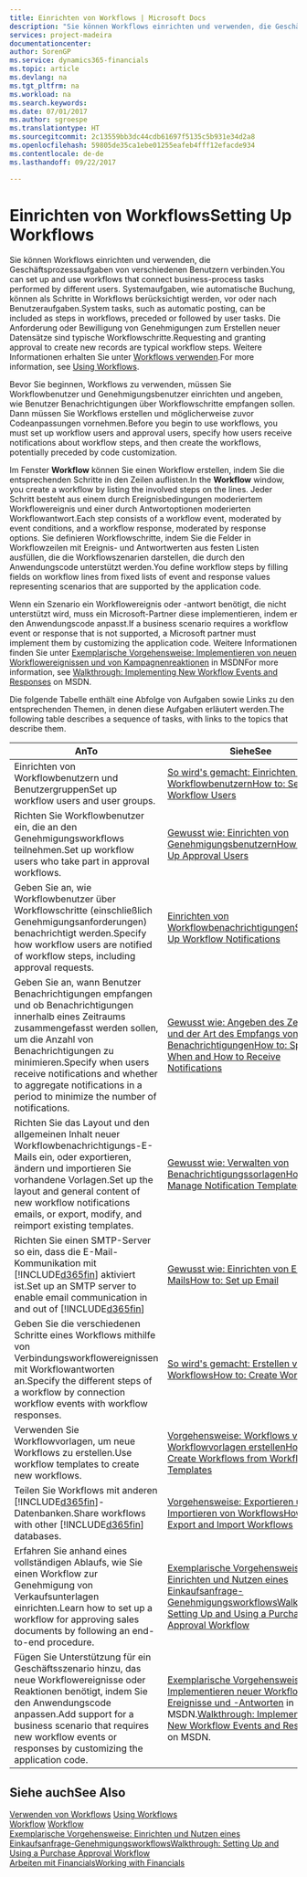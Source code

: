 ```yaml
---
title: Einrichten von Workflows | Microsoft Docs
description: "Sie können Workflows einrichten und verwenden, die Geschäftsprozessaufgaben von verschiedenen Benutzern verbinden. Systemaufgaben, wie automatische Buchung, können als Schritte in Workflows berücksichtigt werden, vor oder nach Benutzeraufgaben. Die Anforderung oder Bewilligung von Genehmigungen zum Erstellen neuer Datensätze sind typische Workflowschritte."
services: project-madeira
documentationcenter: 
author: SorenGP
ms.service: dynamics365-financials
ms.topic: article
ms.devlang: na
ms.tgt_pltfrm: na
ms.workload: na
ms.search.keywords: 
ms.date: 07/01/2017
ms.author: sgroespe
ms.translationtype: HT
ms.sourcegitcommit: 2c13559bb3dc44cdb61697f5135c5b931e34d2a8
ms.openlocfilehash: 59805de35ca1ebe01255eafeb4fff12efacde934
ms.contentlocale: de-de
ms.lasthandoff: 09/22/2017

---
```

# <a name="setting-up-workflows"></a><span data-ttu-id="d62a3-105">Einrichten von Workflows</span><span class="sxs-lookup"><span data-stu-id="d62a3-105">Setting Up Workflows</span></span>
<span data-ttu-id="d62a3-106">Sie können Workflows einrichten und verwenden, die Geschäftsprozessaufgaben von verschiedenen Benutzern verbinden.</span><span class="sxs-lookup"><span data-stu-id="d62a3-106">You can set up and use workflows that connect business-process tasks performed by different users.</span></span> <span data-ttu-id="d62a3-107">Systemaufgaben, wie automatische Buchung, können als Schritte in Workflows berücksichtigt werden, vor oder nach Benutzeraufgaben.</span><span class="sxs-lookup"><span data-stu-id="d62a3-107">System tasks, such as automatic posting, can be included as steps in workflows, preceded or followed by user tasks.</span></span> <span data-ttu-id="d62a3-108">Die Anforderung oder Bewilligung von Genehmigungen zum Erstellen neuer Datensätze sind typische Workflowschritte.</span><span class="sxs-lookup"><span data-stu-id="d62a3-108">Requesting and granting approval to create new records are typical workflow steps.</span></span> <span data-ttu-id="d62a3-109">Weitere Informationen erhalten Sie unter [Workflows verwenden](across-use-workflows.md).</span><span class="sxs-lookup"><span data-stu-id="d62a3-109">For more information, see [Using Workflows](across-use-workflows.md).</span></span>  

 <span data-ttu-id="d62a3-110">Bevor Sie beginnen, Workflows zu verwenden, müssen Sie Workflowbenutzer und Genehmigungsbenutzer einrichten und angeben, wie Benutzer Benachrichtigungen über Workflowschritte empfangen sollen. Dann müssen Sie Workflows erstellen und möglicherweise zuvor Codeanpassungen vornehmen.</span><span class="sxs-lookup"><span data-stu-id="d62a3-110">Before you begin to use workflows, you must set up workflow users and approval users, specify how users receive notifications about workflow steps, and then create the workflows, potentially preceded by code customization.</span></span>  

 <span data-ttu-id="d62a3-111">Im Fenster **Workflow** können Sie einen Workflow erstellen, indem Sie die entsprechenden Schritte in den Zeilen auflisten.</span><span class="sxs-lookup"><span data-stu-id="d62a3-111">In the **Workflow** window, you create a workflow by listing the involved steps on the lines.</span></span> <span data-ttu-id="d62a3-112">Jeder Schritt besteht aus einem durch Ereignisbedingungen moderiertem Workflowereignis und einer durch Antwortoptionen moderierten Workflowantwort.</span><span class="sxs-lookup"><span data-stu-id="d62a3-112">Each step consists of a workflow event, moderated by event conditions, and a workflow response, moderated by response options.</span></span> <span data-ttu-id="d62a3-113">Sie definieren Workflowschritte, indem Sie die Felder in Workflowzeilen mit Ereignis- und Antwortwerten aus festen Listen ausfüllen, die die Workflowszenarien darstellen, die durch den Anwendungscode unterstützt werden.</span><span class="sxs-lookup"><span data-stu-id="d62a3-113">You define workflow steps by filling fields on workflow lines from fixed lists of event and response values representing scenarios that are supported by the application code.</span></span>  

 <span data-ttu-id="d62a3-114">Wenn ein Szenario ein Workflowereignis oder -antwort benötigt, die nicht unterstützt wird, muss ein Microsoft-Partner diese implementieren, indem er den Anwendungscode anpasst.</span><span class="sxs-lookup"><span data-stu-id="d62a3-114">If a business scenario requires a workflow event or response that is not supported, a Microsoft partner must implement them by customizing the application code.</span></span> <span data-ttu-id="d62a3-115">Weitere Informationen finden Sie unter [Exemplarische Vorgehensweise: Implementieren von neuen Workflowereignissen und von Kampagnenreaktionen](https://msdn.microsoft.com/en-us/library/mt574349.aspx) in MSDN</span><span class="sxs-lookup"><span data-stu-id="d62a3-115">For more information, see [Walkthrough: Implementing New Workflow Events and Responses](https://msdn.microsoft.com/en-us/library/mt574349.aspx) on MSDN.</span></span>

 <span data-ttu-id="d62a3-116">Die folgende Tabelle enthält eine Abfolge von Aufgaben sowie Links zu den entsprechenden Themen, in denen diese Aufgaben erläutert werden.</span><span class="sxs-lookup"><span data-stu-id="d62a3-116">The following table describes a sequence of tasks, with links to the topics that describe them.</span></span>  

|<span data-ttu-id="d62a3-117">**An**</span><span class="sxs-lookup"><span data-stu-id="d62a3-117">**To**</span></span>|<span data-ttu-id="d62a3-118">**Siehe**</span><span class="sxs-lookup"><span data-stu-id="d62a3-118">**See**</span></span>|  
|------------|-------------|  
|<span data-ttu-id="d62a3-119">Einrichten von Workflowbenutzern und Benutzergruppen</span><span class="sxs-lookup"><span data-stu-id="d62a3-119">Set up workflow users and user groups.</span></span>|[<span data-ttu-id="d62a3-120">So wird's gemacht: Einrichten von Workflowbenutzern</span><span class="sxs-lookup"><span data-stu-id="d62a3-120">How to: Set Up Workflow Users</span></span>](across-how-to-set-up-workflow-users.md)|  
|<span data-ttu-id="d62a3-121">Richten Sie Workflowbenutzer ein, die an den Genehmigungsworkflows teilnehmen.</span><span class="sxs-lookup"><span data-stu-id="d62a3-121">Set up workflow users who take part in approval workflows.</span></span>|[<span data-ttu-id="d62a3-122">Gewusst wie: Einrichten von Genehmigungsbenutzern</span><span class="sxs-lookup"><span data-stu-id="d62a3-122">How to: Set Up Approval Users</span></span>](across-how-to-set-up-approval-users.md)|  
|<span data-ttu-id="d62a3-123">Geben Sie an, wie Workflowbenutzer über Workflowschritte (einschließlich Genehmigungsanforderungen) benachrichtigt werden.</span><span class="sxs-lookup"><span data-stu-id="d62a3-123">Specify how workflow users are notified of workflow steps, including approval requests.</span></span>|[<span data-ttu-id="d62a3-124">Einrichten von Workflowbenachrichtigungen</span><span class="sxs-lookup"><span data-stu-id="d62a3-124">Setting Up Workflow Notifications</span></span>](across-setting-up-workflow-notifications.md)|  
|<span data-ttu-id="d62a3-125">Geben Sie an, wann Benutzer Benachrichtigungen empfangen und ob Benachrichtigungen innerhalb eines Zeitraums zusammengefasst werden sollen, um die Anzahl von Benachrichtigungen zu minimieren.</span><span class="sxs-lookup"><span data-stu-id="d62a3-125">Specify when users receive notifications and whether to aggregate notifications in a period to minimize the number of notifications.</span></span>|[<span data-ttu-id="d62a3-126">Gewusst wie: Angeben des Zeitpunkts und der Art des Empfangs von Benachrichtigungen</span><span class="sxs-lookup"><span data-stu-id="d62a3-126">How to: Specify When and How to Receive Notifications</span></span>](across-how-to-specify-when-and-how-to-receive-notifications.md)|  
|<span data-ttu-id="d62a3-127">Richten Sie das Layout und den allgemeinen Inhalt neuer Workflowbenachrichtigungs-E-Mails ein, oder exportieren, ändern und importieren Sie vorhandene Vorlagen.</span><span class="sxs-lookup"><span data-stu-id="d62a3-127">Set up the layout and general content of new workflow notifications emails, or export, modify, and reimport existing templates.</span></span>|[<span data-ttu-id="d62a3-128">Gewusst wie: Verwalten von Benachrichtigungssorlagen</span><span class="sxs-lookup"><span data-stu-id="d62a3-128">How to: Manage Notification Templates</span></span>](across-how-to-manage-notification-templates.md)|  
|<span data-ttu-id="d62a3-129">Richten Sie einen SMTP-Server so ein, dass die E-Mail-Kommunikation mit [!INCLUDE[d365fin](includes/d365fin_md.md)] aktiviert ist.</span><span class="sxs-lookup"><span data-stu-id="d62a3-129">Set up an SMTP server to enable email communication in and out of [!INCLUDE[d365fin](includes/d365fin_md.md)]</span></span>|[<span data-ttu-id="d62a3-130">Gewusst wie: Einrichten von E-Mails</span><span class="sxs-lookup"><span data-stu-id="d62a3-130">How to: Set up Email</span></span>](madeira-how-setup-email.md)|
|<span data-ttu-id="d62a3-131">Geben Sie die verschiedenen Schritte eines Workflows mithilfe von Verbindungsworkflowereignissen mit Workflowantworten an.</span><span class="sxs-lookup"><span data-stu-id="d62a3-131">Specify the different steps of a workflow by connection workflow events with workflow responses.</span></span>|[<span data-ttu-id="d62a3-132">So wird's gemacht: Erstellen von Workflows</span><span class="sxs-lookup"><span data-stu-id="d62a3-132">How to: Create Workflows</span></span>](across-how-to-create-workflows.md)|  
|<span data-ttu-id="d62a3-133">Verwenden Sie Workflowvorlagen, um neue Workflows zu erstellen.</span><span class="sxs-lookup"><span data-stu-id="d62a3-133">Use workflow templates to create new workflows.</span></span>|[<span data-ttu-id="d62a3-134">Vorgehensweise: Workflows von Workflowvorlagen erstellen</span><span class="sxs-lookup"><span data-stu-id="d62a3-134">How to: Create Workflows from Workflow Templates</span></span>](across-how-to-create-workflows-from-workflow-templates.md)|  
|<span data-ttu-id="d62a3-135">Teilen Sie Workflows mit anderen [!INCLUDE[d365fin](includes/d365fin_md.md)]-Datenbanken.</span><span class="sxs-lookup"><span data-stu-id="d62a3-135">Share workflows with other [!INCLUDE[d365fin](includes/d365fin_md.md)] databases.</span></span>|[<span data-ttu-id="d62a3-136">Vorgehensweise: Exportieren und Importieren von Workflows</span><span class="sxs-lookup"><span data-stu-id="d62a3-136">How to: Export and Import Workflows</span></span>](across-how-to-export-and-import-workflows.md)|  
|<span data-ttu-id="d62a3-137">Erfahren Sie anhand eines vollständigen Ablaufs, wie Sie einen Workflow zur Genehmigung von Verkaufsunterlagen einrichten.</span><span class="sxs-lookup"><span data-stu-id="d62a3-137">Learn how to set up a workflow for approving sales documents by following an end-to-end procedure.</span></span>|[<span data-ttu-id="d62a3-138">Exemplarische Vorgehensweise: Einrichten und Nutzen eines Einkaufsanfrage-Genehmigungsworkflows</span><span class="sxs-lookup"><span data-stu-id="d62a3-138">Walkthrough: Setting Up and Using a Purchase Approval Workflow</span></span>](walkthrough-setting-up-and-using-a-purchase-approval-workflow.md)|  
|<span data-ttu-id="d62a3-139">Fügen Sie Unterstützung für ein Geschäftsszenario hinzu, das neue Workflowereignisse oder Reaktionen benötigt, indem Sie den Anwendungscode anpassen.</span><span class="sxs-lookup"><span data-stu-id="d62a3-139">Add support for a business scenario that requires new workflow events or responses by customizing the application code.</span></span>|<span data-ttu-id="d62a3-140">[Exemplarische Vorgehensweise: Implementieren neuer Workflow-Ereignisse und -Antworten](https://msdn.microsoft.com/en-us/library/mt574349.aspx) in MSDN.</span><span class="sxs-lookup"><span data-stu-id="d62a3-140">[Walkthrough: Implementing New Workflow Events and Responses](https://msdn.microsoft.com/en-us/library/mt574349.aspx) on MSDN.</span></span>|  

## <a name="see-also"></a><span data-ttu-id="d62a3-141">Siehe auch</span><span class="sxs-lookup"><span data-stu-id="d62a3-141">See Also</span></span>  
 <span data-ttu-id="d62a3-142">[Verwenden von Workflows](across-use-workflows.md) </span><span class="sxs-lookup"><span data-stu-id="d62a3-142">[Using Workflows](across-use-workflows.md) </span></span>  
 <span data-ttu-id="d62a3-143">[Workflow](across-workflow.md) </span><span class="sxs-lookup"><span data-stu-id="d62a3-143">[Workflow](across-workflow.md) </span></span>  
 [<span data-ttu-id="d62a3-144">Exemplarische Vorgehensweise: Einrichten und Nutzen eines Einkaufsanfrage-Genehmigungsworkflows</span><span class="sxs-lookup"><span data-stu-id="d62a3-144">Walkthrough: Setting Up and Using a Purchase Approval Workflow</span></span>](walkthrough-setting-up-and-using-a-purchase-approval-workflow.md)  
 [<span data-ttu-id="d62a3-145">Arbeiten mit Financials</span><span class="sxs-lookup"><span data-stu-id="d62a3-145">Working with Financials</span></span>](ui-work-product.md)

